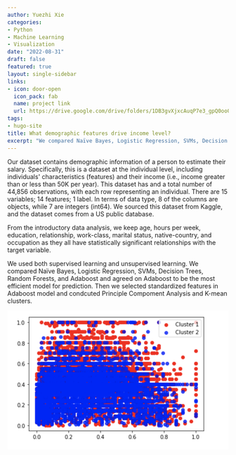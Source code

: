 ```yaml
---
author: Yuezhi Xie
categories:
- Python
- Machine Learning
- Visualization
date: "2022-08-31"
draft: false
featured: true
layout: single-sidebar
links:
- icon: door-open
  icon_pack: fab
  name: project link
  url: https://drive.google.com/drive/folders/1DB3gvXjxcAuqP7e3_gpQ0oo0cmf956ai
tags:
- hugo-site
title: What demographic features drive income level?
excerpt: "We compared Naïve Bayes, Logistic Regression, SVMs, Decision Trees, Random Forests, and Adaboost and agreed on Adaboost to be the most efficient model for prediction. Then we selected standardized features in Adaboost model and conducted Principle Component Analysis and K-mean clusters."
---
```

Our dataset contains demographic information of a person to estimate their salary. Specifically, this is a dataset at the individual level, including individuals' characteristics (features) and their income (i.e., income greater than or less than 50K per year). This dataset has and a total number of 44,856 observations, with each row representing an individual. There are 15 variables; 14 features; 1 label. In terms of data type, 8 of the columns are objects, while 7 are integers (int64). We sourced this dataset from Kaggle, and the dataset comes from a US public database.

From the introductory data analysis, we keep age, hours per week, education, relationship, work-class, marital status, native-country, and occupation as they all have statistically significant relationships with the target variable.

We used both supervised learning and unsupervised learning. We compared Naïve Bayes, Logistic Regression, SVMs, Decision Trees, Random Forests, and Adaboost and agreed on Adaboost to be the most efficient model for prediction. Then we selected standardized features in Adaboost model and condcuted Principle Compoment Analysis and K-mean clusters.

![K-mean clusters](project2.png)
